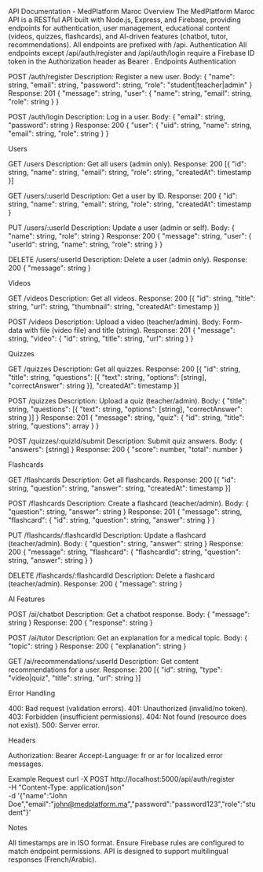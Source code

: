 API Documentation - MedPlatform Maroc
Overview
The MedPlatform Maroc API is a RESTful API built with Node.js, Express, and Firebase, providing endpoints for authentication, user management, educational content (videos, quizzes, flashcards), and AI-driven features (chatbot, tutor, recommendations). All endpoints are prefixed with /api.
Authentication
All endpoints except /api/auth/register and /api/auth/login require a Firebase ID token in the Authorization header as Bearer <token>.
Endpoints
Authentication

POST /auth/register
Description: Register a new user.
Body: { "name": string, "email": string, "password": string, "role": "student|teacher|admin" }
Response: 201 { "message": string, "user": { "name": string, "email": string, "role": string } }


POST /auth/login
Description: Log in a user.
Body: { "email": string, "password": string }
Response: 200 { "user": { "uid": string, "name": string, "email": string, "role": string } }



Users

GET /users
Description: Get all users (admin only).
Response: 200 [{ "id": string, "name": string, "email": string, "role": string, "createdAt": timestamp }]


GET /users/:userId
Description: Get a user by ID.
Response: 200 { "id": string, "name": string, "email": string, "role": string, "createdAt": timestamp }


PUT /users/:userId
Description: Update a user (admin or self).
Body: { "name": string, "role": string }
Response: 200 { "message": string, "user": { "userId": string, "name": string, "role": string } }


DELETE /users/:userId
Description: Delete a user (admin only).
Response: 200 { "message": string }



Videos

GET /videos
Description: Get all videos.
Response: 200 [{ "id": string, "title": string, "url": string, "thumbnail": string, "createdAt": timestamp }]


POST /videos
Description: Upload a video (teacher/admin).
Body: Form-data with file (video file) and title (string).
Response: 201 { "message": string, "video": { "id": string, "title": string, "url": string } }



Quizzes

GET /quizzes
Description: Get all quizzes.
Response: 200 [{ "id": string, "title": string, "questions": [{ "text": string, "options": [string], "correctAnswer": string }], "createdAt": timestamp }]


POST /quizzes
Description: Upload a quiz (teacher/admin).
Body: { "title": string, "questions": [{ "text": string, "options": [string], "correctAnswer": string }] }
Response: 201 { "message": string, "quiz": { "id": string, "title": string, "questions": array } }


POST /quizzes/:quizId/submit
Description: Submit quiz answers.
Body: { "answers": [string] }
Response: 200 { "score": number, "total": number }



Flashcards

GET /flashcards
Description: Get all flashcards.
Response: 200 [{ "id": string, "question": string, "answer": string, "createdAt": timestamp }]


POST /flashcards
Description: Create a flashcard (teacher/admin).
Body: { "question": string, "answer": string }
Response: 201 { "message": string, "flashcard": { "id": string, "question": string, "answer": string } }


PUT /flashcards/:flashcardId
Description: Update a flashcard (teacher/admin).
Body: { "question": string, "answer": string }
Response: 200 { "message": string, "flashcard": { "flashcardId": string, "question": string, "answer": string } }


DELETE /flashcards/:flashcardId
Description: Delete a flashcard (teacher/admin).
Response: 200 { "message": string }



AI Features

POST /ai/chatbot
Description: Get a chatbot response.
Body: { "message": string }
Response: 200 { "response": string }


POST /ai/tutor
Description: Get an explanation for a medical topic.
Body: { "topic": string }
Response: 200 { "explanation": string }


GET /ai/recommendations/:userId
Description: Get content recommendations for a user.
Response: 200 [{ "id": string, "type": "video|quiz", "title": string, "url": string }]



Error Handling

400: Bad request (validation errors).
401: Unauthorized (invalid/no token).
403: Forbidden (insufficient permissions).
404: Not found (resource does not exist).
500: Server error.

Headers

Authorization: Bearer <Firebase-ID-Token>
Accept-Language: fr or ar for localized error messages.

Example Request
curl -X POST http://localhost:5000/api/auth/register \
  -H "Content-Type: application/json" \
  -d '{"name":"John Doe","email":"john@medplatform.ma","password":"password123","role":"student"}'

Notes

All timestamps are in ISO format.
Ensure Firebase rules are configured to match endpoint permissions.
API is designed to support multilingual responses (French/Arabic).

